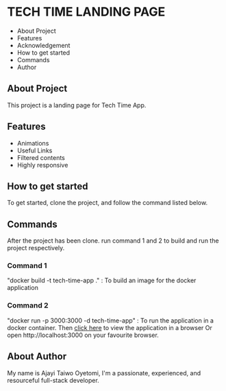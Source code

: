 # TECH TIME LANDING PAGE
- About Project
- Features
- Acknowledgement
- How to get started
- Commands
- Author 

## About Project
This project is a landing page for Tech Time App. 


## Features
- Animations
- Useful Links
- Filtered contents
- Highly responsive



## How to get started 
To get started, clone the project, and follow the command listed below.

## Commands
After the project has been clone. run command 1 and 2 to build and run the project respectively.

### Command 1
"docker build -t tech-time-app ." : To build an image for the docker application
### Command 2
"docker run -p 3000:3000 -d tech-time-app" : To run the application in a docker container.
Then [click here](http://localhost:3000) to view the application in a browser Or open http://localhost:3000 on your favourite browser. 

## About Author
My name is Ajayi Taiwo Oyetomi, I'm a passionate, experienced, and resourceful full-stack developer.


